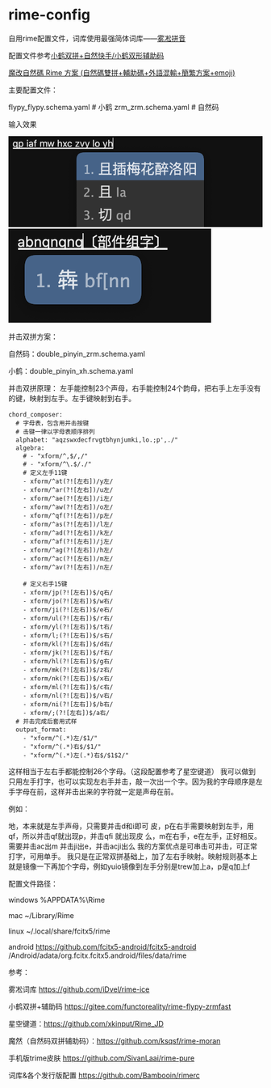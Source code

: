 # rime-config

自用rime配置文件，词库使用最强简体词库——[雾凇拼音](https://github.com/iDvel/rime-ice)

配置文件参考[小鹤双拼+自然快手/小鹤双形辅助码](https://github.com/functoreality/rime-flypy-zrmfast)

[魔改自然碼 Rime 方案 (自然碼雙拼+輔助碼+外語混輸+簡繁方案+emoji)](https://github.com/ksqsf/rime-moran)

主要配置文件：

flypy_flypy.schema.yaml # 小鹤
zrm_zrm.schema.yaml # 自然码

输入效果

![demo1](readmeimg/qimhzly.png)
![alt text](readmeimg/bujian.png)

并击双拼方案：

自然码：double_pinyin_zrm.schema.yaml

小鹤：double_pinyin_xh.schema.yaml

并击双拼原理：
左手能控制23个声母，右手能控制24个韵母，把右手上左手没有的键，映射到左手。左手键映射到右手。

```
chord_composer:
  # 字母表，包含用并击按键
  # 击键一律以字母表顺序排列
  alphabet: "aqzswxdecfrvgtbhynjumki,lo.;p',./"
  algebra:
    # - "xform/^,$/,/"
    # - "xform/^\.$/./"
    # 定义左手11键       
    - xform/^at(?![左右])/y左/
    - xform/^ar(?![左右])/u左/
    - xform/^ae(?![左右])/i左/
    - xform/^aw(?![左右])/o左/
    - xform/^qf(?![左右])/p左/
    - xform/^as(?![左右])/l左/
    - xform/^ad(?![左右])/k左/
    - xform/^af(?![左右])/j左/
    - xform/^ag(?![左右])/h左/
    - xform/^ac(?![左右])/m左/
    - xform/^av(?![左右])/n左/

    # 定义右手15键
    - xform/jp(?![左右])$/q右/
    - xform/jo(?![左右])$/w右/
    - xform/ji(?![左右])$/e右/
    - xform/ul(?![左右])$/r右/
    - xform/yl(?![左右])$/t右/
    - xform/l;(?![左右])$/s右/
    - xform/kl(?![左右])$/d右/
    - xform/jk(?![左右])$/f右/
    - xform/hl(?![左右])$/g右/    
    - xform/mk(?![左右])$/z右/
    - xform/nk(?![左右])$/x右/
    - xform/ml(?![左右])$/c右/
    - xform/nl(?![左右])$/v右/
    - xform/ni(?![左右])$/b右/
    - xform/;(?![左右])$/a右/
  # 并击完成后套用式样
  output_format:
    - "xform/^(.*)左/$1/"
    - "xform/^(.*)右$/$1/"
    - "xform/^(.*)左(.*)右$/$1$2/"
```

这样相当于左右手都能控制26个字母。（这段配置参考了星空键道）
我可以做到只用左手打字，也可以实现左右手并击，敲一次出一个字。因为我的字母顺序是左手字母在前，这样并击出来的字符就一定是声母在前。

例如：

地，本来就是左手声母，只需要并击d和i即可
皮，p在右手需要映射到左手，用qf，所以并击qf就出现p，并击qfi 就出现皮
么，m在右手，e在左手，正好相反。需要并击ac出m 并击ji出e，并击acji出么
我的方案优点是可串击可并击，可正常打字，可用单手。
我只是在正常双拼基础上，加了左右手映射。映射规则基本上就是镜像一下再加个字母，例如yuio镜像到左手分别是trew加上a，p是q加上f

配置文件路径：

windows %APPDATA%\Rime

mac ~/Library/Rime

linux ~/.local/share/fcitx5/rime

android <https://github.com/fcitx5-android/fcitx5-android> /Android/adata/org.fcitx.fcitx5.android/files/data/rime

参考：

雾凇词库 <https://github.com/iDvel/rime-ice>

小鹤双拼+辅助码 <https://gitee.com/functoreality/rime-flypy-zrmfast>

星空键道：<https://github.com/xkinput/Rime_JD>

魔然（自然码双拼辅助码）：<https://github.com/ksqsf/rime-moran>

手机版trime皮肤 <https://github.com/SivanLaai/rime-pure>

词库&各个发行版配置 <https://github.com/Bambooin/rimerc>
